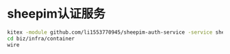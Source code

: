 # sheepim认证服务


```bash
kitex -module github.com/li1553770945/sheepim-auth-service -service sheepim-auth-service idl/auth.thrift
cd biz/infra/container
wire
```